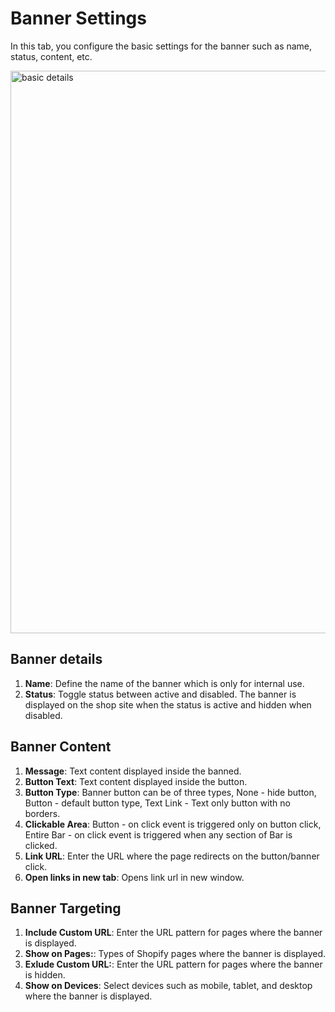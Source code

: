 # Banner Settings

In this tab, you configure the basic settings for the banner such as name, status, content, etc.

<img src="https://raw.githubusercontent.com/profy-shopify/profy-shopify.github.io/main/assets/page5/basic_settings.png" alt="basic details" width="900"/>

## Banner details

1. **Name**: Define the name of the banner which is only for internal use.
2. **Status**: Toggle status between active and disabled. The banner is displayed on the shop site when the status is active and hidden when disabled.

## Banner Content

1. **Message**: Text content displayed inside the banned.
2. **Button Text**: Text content displayed inside the button.
3. **Button Type**: Banner button can be of three types, None - hide button, Button - default button type, Text Link - Text only button with no borders.
4. **Clickable Area**: Button - on click event is triggered only on button click, Entire Bar - on click event is triggered when any section of Bar is clicked.
5. **Link URL**: Enter the URL where the page redirects on the button/banner click.
6. **Open links in new tab**: Opens link url in new window.

## Banner Targeting

1. **Include Custom URL**: Enter the URL pattern for pages where the banner is displayed.
2. **Show on Pages:**: Types of Shopify pages where the banner is displayed.
3. **Exlude Custom URL:**: Enter the URL pattern for pages where the banner is hidden.
4. **Show on Devices**: Select devices such as mobile, tablet, and desktop where the banner is displayed.

